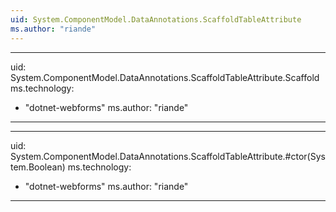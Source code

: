 ```yaml
---
uid: System.ComponentModel.DataAnnotations.ScaffoldTableAttribute
ms.author: "riande"
---
```


---
uid: System.ComponentModel.DataAnnotations.ScaffoldTableAttribute.Scaffold
ms.technology: 
  - "dotnet-webforms"
ms.author: "riande"
---

---
uid: System.ComponentModel.DataAnnotations.ScaffoldTableAttribute.#ctor(System.Boolean)
ms.technology: 
  - "dotnet-webforms"
ms.author: "riande"
---
